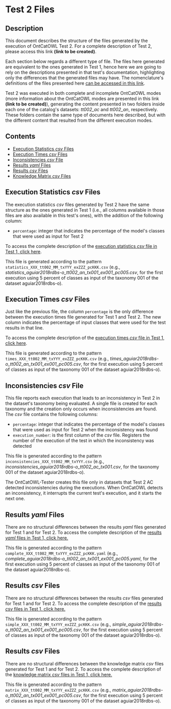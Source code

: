# Test 2 Files

## Description

This document describes the structure of the files generated by the execution of OntCatOWL Test 2. For a complete description of Test 2, please access this link **(link to be created)**.

Each section below regards a different type of file. The files here generated are equivalent to the ones generated in Test 1, hence here we are going to rely on the descriptions presented in that test's documentation, highlighting only the differences that the generated files may have. The nomenclature's definitions of the files presented here [can be accessed in this link](https://github.com/unibz-core/OntCatOWL-Dataset#nomenclature-of-files-and-folders).

Test 2 was executed in both complete and incomplete OntCatOWL modes (more information about the OntCatOWL modes are presented in this link **(link to be created)**), generating the content presented in two folders inside each one of the catalog's datasets: _tt002_ac_ and _tt002_an_, respectively. These folders contain the same type of documents here described, but with the different content that resulted from the different execution modes.

## Contents

- [Execution Statistics _csv_ Files](#execution-statistics-csv-files)
- [Execution Times _csv_ Files](#execution-times-csv-files)
- [Inconsistencies _csv_ File](#inconsistencies-csv-file)
- [Results _yaml_ Files](#results-yaml-files)
- [Results _csv_ Files](#results-csv-files)
- [Knowledge Matrix _csv_ Files](#knowledge-matrix-csv-files)

## Execution Statistics _csv_ Files

The execution statistics _csv_ files generated by Test 2 have the same structure as the ones generated in Test 1 (i.e., all columns available in those files are also available in this test's ones), with the addition of the following column:

- `percentage`: integer that indicates the percentage of the model's classes that were used as input for Test 2

To access the complete description of the [execution statistics _csv_ file in Test 1, click here](https://github.com/unibz-core/OntCatOWL-Dataset/blob/main/documentation/OntCatOWL-Dataset-Test1.md#execution-statistics-files-execution_statistics_ncsv).

This file is generated according to the pattern `statistics_XXX_tt002_MM_txYYY_exZZZ_pcKKK.csv` (e.g., _statistics_aguiar2018rdbs-o_tt002_an_tx001_ex001_pc005.csv_, for the first execution using 5 percent of classes as input of the taxonomy 001 of the dataset aguiar2018rdbs-o).

## Execution Times _csv_ Files

Just like the previous file, the column `percentage` is the only difference between the execution times file generated for Test 1 and Test 2. The new column indicates the percentage of input classes that were used for the test results in that line.

To access the complete description of the [execution times _csv_ file in Test 1, click here](https://github.com/unibz-core/OntCatOWL-Dataset/blob/main/documentation/OntCatOWL-Dataset-Test1.md#execution-times-files-execution_times_ncsv).

This file is generated according to the pattern `times_XXX_tt002_MM_txYYY_exZZZ_pcKKK.csv` (e.g., _times_aguiar2018rdbs-o_tt002_an_tx001_ex001_pc005.csv_, for the first execution using 5 percent of classes as input of the taxonomy 001 of the dataset aguiar2018rdbs-o).

## Inconsistencies _csv_ File

This file reports each execution that leads to an inconsistency in Test 2 in the dataset's taxonomy being evaluated. A single file is created for each taxonomy and the creation only occurs when inconsistencies are found. The _csv_ file contains the following columns:

- `percentage`: integer that indicates the percentage of the model's classes that were used as input for Test 2 when the inconsistency was found
- `execution_number`: is the first column of the _csv_ file. Registers the number of the execution of the test in which the inconsistency was detected

This file is generated according to the pattern `inconsistencies_XXX_tt002_MM_txYYY.csv` (e.g., _inconsistencies_aguiar2018rdbs-o_tt002_ac_tx001.csv_, for the taxonomy 001 of the dataset aguiar2018rdbs-o).

The OntCatOWL-Tester creates this file only in datasets that Test 2 AC detected inconsistencies during the executions. When OntCatOWL detects an inconsistency, it interrupts the current test's execution, and it starts the next one.

## Results _yaml_ Files

There are no structural differences between the results _yaml_ files generated for Test 1 and for Test 2. To access the complete description of the [results _yaml_ files in Test 1, click here.](https://github.com/unibz-core/OntCatOWL-Dataset/blob/main/documentation/OntCatOWL-Dataset-Test1.md#results-yaml-files)

This file is generated according to the pattern `complete_XXX_tt002_MM_txYYY_exZZZ_pcKKK.yaml` (e.g., _complete_aguiar2018rdbs-o_tt002_an_tx001_ex001_pc005.yaml_, for the first execution using 5 percent of classes as input of the taxonomy 001 of the dataset aguiar2018rdbs-o).

## Results _csv_ Files

There are no structural differences between the results _csv_ files generated for Test 1 and for Test 2. To access the complete description of the [results _csv_ files in Test 1, click here.](https://github.com/unibz-core/OntCatOWL-Dataset/blob/main/documentation/OntCatOWL-Dataset-Test1.md#results-csv-files)

This file is generated according to the pattern `simple_XXX_tt002_MM_txYYY_exZZZ_pcKKK.csv` (e.g., _simple_aguiar2018rdbs-o_tt002_an_tx001_ex001_pc005.csv_, for the first execution using 5 percent of classes as input of the taxonomy 001 of the dataset aguiar2018rdbs-o).

## Results _csv_ Files

There are no structural differences between the knowledge matrix _csv_ files generated for Test 1 and for Test 2. To access the complete description of the [knowledge matrix _csv_ files in Test 1, click here.](https://github.com/unibz-core/OntCatOWL-Dataset/blob/main/documentation/OntCatOWL-Dataset-Test1.md#knowledge-matrix-csv-files)

This file is generated according to the pattern `matrix_XXX_tt002_MM_txYYY_exZZZ_pcKKK.csv` (e.g., _matrix_aguiar2018rdbs-o_tt002_an_tx001_ex001_pc005.csv_, for the first execution using 5 percent of classes as input of the taxonomy 001 of the dataset aguiar2018rdbs-o).
